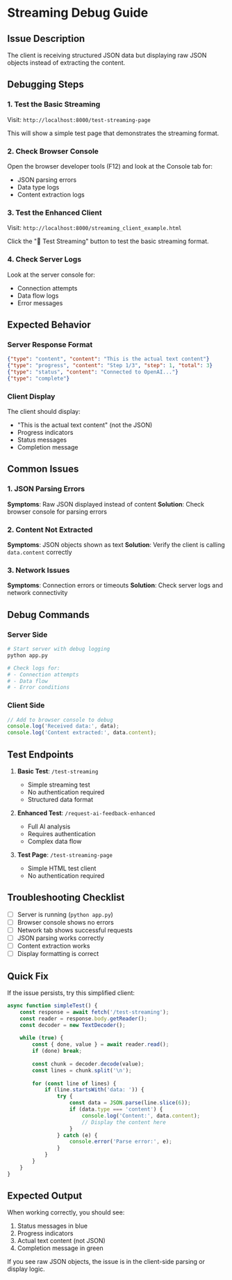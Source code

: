 # Streaming Debug Guide

## Issue Description
The client is receiving structured JSON data but displaying raw JSON objects instead of extracting the content.

## Debugging Steps

### 1. Test the Basic Streaming
Visit: `http://localhost:8000/test-streaming-page`

This will show a simple test page that demonstrates the streaming format.

### 2. Check Browser Console
Open the browser developer tools (F12) and look at the Console tab for:
- JSON parsing errors
- Data type logs
- Content extraction logs

### 3. Test the Enhanced Client
Visit: `http://localhost:8000/streaming_client_example.html`

Click the "🧪 Test Streaming" button to test the basic streaming format.

### 4. Check Server Logs
Look at the server console for:
- Connection attempts
- Data flow logs
- Error messages

## Expected Behavior

### Server Response Format
```json
{"type": "content", "content": "This is the actual text content"}
{"type": "progress", "content": "Step 1/3", "step": 1, "total": 3}
{"type": "status", "content": "Connected to OpenAI..."}
{"type": "complete"}
```

### Client Display
The client should display:
- "This is the actual text content" (not the JSON)
- Progress indicators
- Status messages
- Completion message

## Common Issues

### 1. JSON Parsing Errors
**Symptoms**: Raw JSON displayed instead of content
**Solution**: Check browser console for parsing errors

### 2. Content Not Extracted
**Symptoms**: JSON objects shown as text
**Solution**: Verify the client is calling `data.content` correctly

### 3. Network Issues
**Symptoms**: Connection errors or timeouts
**Solution**: Check server logs and network connectivity

## Debug Commands

### Server Side
```bash
# Start server with debug logging
python app.py

# Check logs for:
# - Connection attempts
# - Data flow
# - Error conditions
```

### Client Side
```javascript
// Add to browser console to debug
console.log('Received data:', data);
console.log('Content extracted:', data.content);
```

## Test Endpoints

1. **Basic Test**: `/test-streaming`
   - Simple streaming test
   - No authentication required
   - Structured data format

2. **Enhanced Test**: `/request-ai-feedback-enhanced`
   - Full AI analysis
   - Requires authentication
   - Complex data flow

3. **Test Page**: `/test-streaming-page`
   - Simple HTML test client
   - No authentication required

## Troubleshooting Checklist

- [ ] Server is running (`python app.py`)
- [ ] Browser console shows no errors
- [ ] Network tab shows successful requests
- [ ] JSON parsing works correctly
- [ ] Content extraction works
- [ ] Display formatting is correct

## Quick Fix

If the issue persists, try this simplified client:

```javascript
async function simpleTest() {
    const response = await fetch('/test-streaming');
    const reader = response.body.getReader();
    const decoder = new TextDecoder();
    
    while (true) {
        const { done, value } = await reader.read();
        if (done) break;
        
        const chunk = decoder.decode(value);
        const lines = chunk.split('\n');
        
        for (const line of lines) {
            if (line.startsWith('data: ')) {
                try {
                    const data = JSON.parse(line.slice(6));
                    if (data.type === 'content') {
                        console.log('Content:', data.content);
                        // Display the content here
                    }
                } catch (e) {
                    console.error('Parse error:', e);
                }
            }
        }
    }
}
```

## Expected Output

When working correctly, you should see:
1. Status messages in blue
2. Progress indicators
3. Actual text content (not JSON)
4. Completion message in green

If you see raw JSON objects, the issue is in the client-side parsing or display logic. 